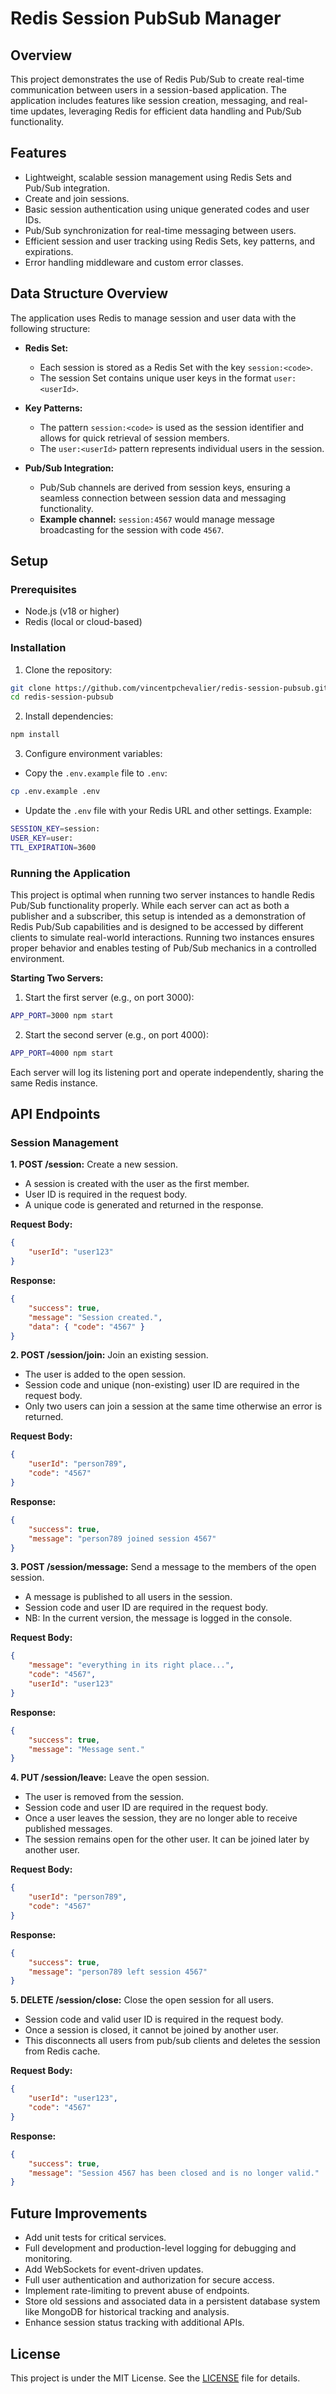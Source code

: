 # Redis Session PubSub Manager

## Overview

This project demonstrates the use of Redis Pub/Sub to create real-time communication between users in a session-based application. The application includes features like session creation, messaging, and real-time updates, leveraging Redis for efficient data handling and Pub/Sub functionality.

## Features

- Lightweight, scalable session management using Redis Sets and Pub/Sub integration.
- Create and join sessions.
- Basic session authentication using unique generated codes and user IDs.
- Pub/Sub synchronization for real-time messaging between users.
- Efficient session and user tracking using Redis Sets, key patterns, and expirations.
- Error handling middleware and custom error classes.

## Data Structure Overview

The application uses Redis to manage session and user data with the following structure:

- **Redis Set:**

  - Each session is stored as a Redis Set with the key `session:<code>`.
  - The session Set contains unique user keys in the format `user:<userId>`.

- **Key Patterns:**

  - The pattern `session:<code>` is used as the session identifier and allows for quick retrieval of session members.
  - The `user:<userId>` pattern represents individual users in the session.

- **Pub/Sub Integration:**

  - Pub/Sub channels are derived from session keys, ensuring a seamless connection between session data and messaging functionality.
  - **Example channel:** `session:4567` would manage message broadcasting for the session with code `4567`.

## Setup

### Prerequisites

- Node.js (v18 or higher)
- Redis (local or cloud-based)

### Installation

1. Clone the repository:

```bash
git clone https://github.com/vincentpchevalier/redis-session-pubsub.git
cd redis-session-pubsub
```

2. Install dependencies:

```bash
npm install
```

3. Configure environment variables:

- Copy the `.env.example` file to `.env`:

```bash
cp .env.example .env
```

- Update the `.env` file with your Redis URL and other settings. Example:

```bash
SESSION_KEY=session:
USER_KEY=user:
TTL_EXPIRATION=3600
```

### Running the Application

This project is optimal when running two server instances to handle Redis Pub/Sub functionality properly. While each server can act as both a publisher and a subscriber, this setup is intended as a demonstration of Redis Pub/Sub capabilities and is designed to be accessed by different clients to simulate real-world interactions. Running two instances ensures proper behavior and enables testing of Pub/Sub mechanics in a controlled environment.

**Starting Two Servers:**

1.  Start the first server (e.g., on port 3000):

```bash
APP_PORT=3000 npm start

```

2. Start the second server (e.g., on port 4000):

```bash
APP_PORT=4000 npm start
```

Each server will log its listening port and operate independently, sharing the same Redis instance.

## API Endpoints

### Session Management

**1. POST /session:** Create a new session.

- A session is created with the user as the first member.
- User ID is required in the request body.
- A unique code is generated and returned in the response.

**Request Body:**

```json
{
	"userId": "user123"
}
```

**Response:**

```json
{
	"success": true,
	"message": "Session created.",
	"data": { "code": "4567" }
}
```

**2. POST /session/join:** Join an existing session.

- The user is added to the open session.
- Session code and unique (non-existing) user ID are required in the request body.
- Only two users can join a session at the same time otherwise an error is returned.

**Request Body:**

```json
{
	"userId": "person789",
	"code": "4567"
}
```

**Response:**

```json
{
	"success": true,
	"message": "person789 joined session 4567"
}
```

**3. POST /session/message:** Send a message to the members of the open session.

- A message is published to all users in the session.
- Session code and user ID are required in the request body.
- NB: In the current version, the message is logged in the console.

**Request Body:**

```json
{
	"message": "everything in its right place...",
	"code": "4567",
	"userId": "user123"
}
```

**Response:**

```json
{
	"success": true,
	"message": "Message sent."
}
```

**4. PUT /session/leave:** Leave the open session.

- The user is removed from the session.
- Session code and user ID are required in the request body.
- Once a user leaves the session, they are no longer able to receive published messages.
- The session remains open for the other user. It can be joined later by another user.

**Request Body:**

```json
{
	"userId": "person789",
	"code": "4567"
}
```

**Response:**

```json
{
	"success": true,
	"message": "person789 left session 4567"
}
```

**5. DELETE /session/close:** Close the open session for all users.

- Session code and valid user ID is required in the request body.
- Once a session is closed, it cannot be joined by another user.
- This disconnects all users from pub/sub clients and deletes the session from Redis cache.

**Request Body:**

```json
{
	"userId": "user123",
	"code": "4567"
}
```

**Response:**

```json
{
	"success": true,
	"message": "Session 4567 has been closed and is no longer valid."
}
```

## Future Improvements

- Add unit tests for critical services.
- Full development and production-level logging for debugging and monitoring.
- Add WebSockets for event-driven updates.
- Full user authentication and authorization for secure access.
- Implement rate-limiting to prevent abuse of endpoints.
- Store old sessions and associated data in a persistent database system like MongoDB for historical tracking and analysis.
- Enhance session status tracking with additional APIs.

## License

This project is under the MIT License. See the [LICENSE](LICENSE) file for details.
